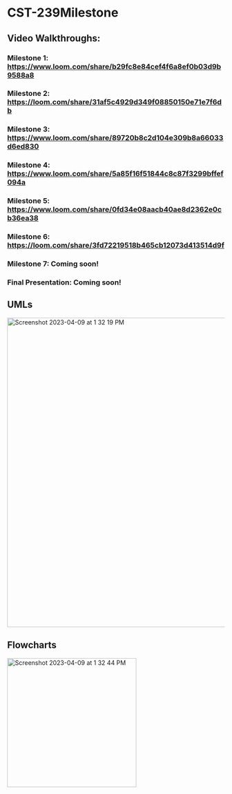 # CST-239Milestone

## Video Walkthroughs: 
### Milestone 1: https://www.loom.com/share/b29fc8e84cef4f6a8ef0b03d9b9588a8
### Milestone 2: https://loom.com/share/31af5c4929d349f08850150e71e7f6db
### Milestone 3: https://www.loom.com/share/89720b8c2d104e309b8a66033d6ed830
### Milestone 4: https://www.loom.com/share/5a85f16f51844c8c87f3299bffef094a
### Milestone 5: https://www.loom.com/share/0fd34e08aacb40ae8d2362e0cb36ea38
### Milestone 6: https://loom.com/share/3fd72219518b465cb12073d413514d9f
### Milestone 7: Coming soon!
### Final Presentation: Coming soon!

## UMLs
<img width="717" alt="Screenshot 2023-04-09 at 1 32 19 PM" src="https://user-images.githubusercontent.com/102087890/230792844-ef7b93ae-b630-4ecd-ad34-7f9208aeb6ee.png">

## Flowcharts
<img width="299" alt="Screenshot 2023-04-09 at 1 32 44 PM" src="https://user-images.githubusercontent.com/102087890/230792857-ffbf1080-8a8c-4905-a004-0fcf60d75ecb.png">
